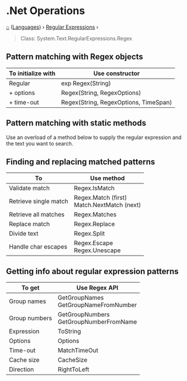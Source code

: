 # .Net Operations
[⌂](../README.md) ([Languages](../README.md#languages-encodings)) › [Regular Expressions](regex.md) ›

> Class: System.Text.RegularExpressions.Regex 

## Pattern matching with Regex objects

| To initialize with | Use constructor                       |
| ------------------ | ------------------------------------- |
| Regular            | exp Regex(String)                     |
| + options          | Regex(String, RegexOptions)           |
| + time-out         | Regex(String, RegexOptions, TimeSpan) |


## Pattern matching with static methods 

Use an overload of a method below to supply the 
regular expression and the text you want to search.


## Finding and replacing matched patterns

| To                    | Use method                                       |
| --------------------- | ------------------------------------------------ |
| Validate match        | Regex.IsMatch                                    |
| Retrieve single match | Regex.Match (first)  <br> Match.NextMatch (next) |
| Retrieve all matches  | Regex.Matches                                    |
| Replace match         | Regex.Replace                                    |
| Divide text           | Regex.Split                                      |
| Handle char escapes   | Regex.Escape <br> Regex.Unescape                 |


## Getting info about regular expression patterns

| To get        | Use Regex API                               |
| ------------- | ------------------------------------------- |
| Group names   | GetGroupNames <br> GetGroupNameFromNumber   |
| Group numbers | GetGroupNumbers <br> GetGroupNumberFromName |
| Expression    | ToString                                    |
| Options       | Options                                     |
| Time-out      | MatchTimeOut                                |
| Cache size    | CacheSize                                   |
| Direction     | RightToLeft                                 |